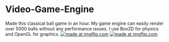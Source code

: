 # Video-Game-Engine
Made this classical ball game in an hour. My game engine can easily render over 5000 balls without any performance issues. I use Box2D for physics and OpenGL for graphics.
<a href="https://imgflip.com/gif/2a8seq"><img src="https://i.imgflip.com/2a8seq.gif" title="made at imgflip.com"/></a>
<a href="https://imgflip.com/gif/2a8sgp"><img src="https://i.imgflip.com/2a8sgp.gif" title="made at imgflip.com"/></a>
